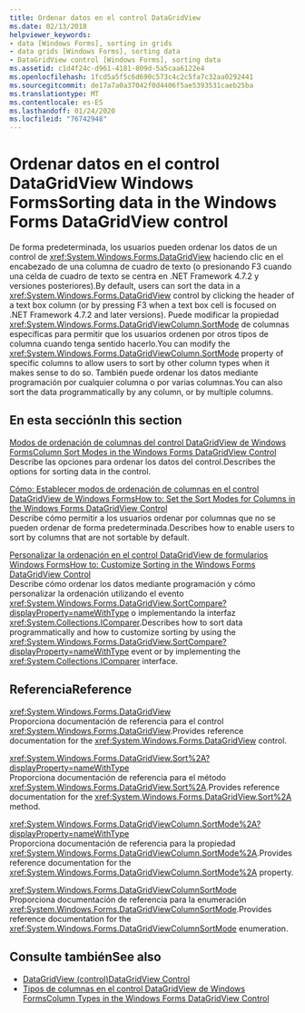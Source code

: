 ```yaml
---
title: Ordenar datos en el control DataGridView
ms.date: 02/13/2018
helpviewer_keywords:
- data [Windows Forms], sorting in grids
- data grids [Windows Forms], sorting data
- DataGridView control [Windows Forms], sorting data
ms.assetid: c1d4f24c-d961-4181-809d-5a5caa6122e4
ms.openlocfilehash: 1fcd5a5f5c6d690c573c4c2c5fa7c32aa0292441
ms.sourcegitcommit: de17a7a0a37042f0d4406f5ae5393531caeb25ba
ms.translationtype: MT
ms.contentlocale: es-ES
ms.lasthandoff: 01/24/2020
ms.locfileid: "76742948"
---
```

# <a name="sorting-data-in-the-windows-forms-datagridview-control"></a><span data-ttu-id="9b7bb-102">Ordenar datos en el control DataGridView Windows Forms</span><span class="sxs-lookup"><span data-stu-id="9b7bb-102">Sorting data in the Windows Forms DataGridView control</span></span>

<span data-ttu-id="9b7bb-103">De forma predeterminada, los usuarios pueden ordenar los datos de un control de <xref:System.Windows.Forms.DataGridView> haciendo clic en el encabezado de una columna de cuadro de texto (o presionando F3 cuando una celda de cuadro de texto se centra en .NET Framework 4.7.2 y versiones posteriores).</span><span class="sxs-lookup"><span data-stu-id="9b7bb-103">By default, users can sort the data in a <xref:System.Windows.Forms.DataGridView> control by clicking the header of a text box column (or by pressing F3 when a text box cell is focused on .NET Framework 4.7.2 and later versions).</span></span> <span data-ttu-id="9b7bb-104">Puede modificar la propiedad <xref:System.Windows.Forms.DataGridViewColumn.SortMode> de columnas específicas para permitir que los usuarios ordenen por otros tipos de columna cuando tenga sentido hacerlo.</span><span class="sxs-lookup"><span data-stu-id="9b7bb-104">You can modify the <xref:System.Windows.Forms.DataGridViewColumn.SortMode> property of specific columns to allow users to sort by other column types when it makes sense to do so.</span></span> <span data-ttu-id="9b7bb-105">También puede ordenar los datos mediante programación por cualquier columna o por varias columnas.</span><span class="sxs-lookup"><span data-stu-id="9b7bb-105">You can also sort the data programmatically by any column, or by multiple columns.</span></span>

## <a name="in-this-section"></a><span data-ttu-id="9b7bb-106">En esta sección</span><span class="sxs-lookup"><span data-stu-id="9b7bb-106">In this section</span></span>

[<span data-ttu-id="9b7bb-107">Modos de ordenación de columnas del control DataGridView de Windows Forms</span><span class="sxs-lookup"><span data-stu-id="9b7bb-107">Column Sort Modes in the Windows Forms DataGridView Control</span></span>](column-sort-modes-in-the-windows-forms-datagridview-control.md)  
<span data-ttu-id="9b7bb-108">Describe las opciones para ordenar los datos del control.</span><span class="sxs-lookup"><span data-stu-id="9b7bb-108">Describes the options for sorting data in the control.</span></span>

[<span data-ttu-id="9b7bb-109">Cómo: Establecer modos de ordenación de columnas en el control DataGridView de Windows Forms</span><span class="sxs-lookup"><span data-stu-id="9b7bb-109">How to: Set the Sort Modes for Columns in the Windows Forms DataGridView Control</span></span>](set-the-sort-modes-for-columns-wf-datagridview-control.md)  
<span data-ttu-id="9b7bb-110">Describe cómo permitir a los usuarios ordenar por columnas que no se pueden ordenar de forma predeterminada.</span><span class="sxs-lookup"><span data-stu-id="9b7bb-110">Describes how to enable users to sort by columns that are not sortable by default.</span></span>

[<span data-ttu-id="9b7bb-111">Personalizar la ordenación en el control DataGridView de formularios Windows Forms</span><span class="sxs-lookup"><span data-stu-id="9b7bb-111">How to: Customize Sorting in the Windows Forms DataGridView Control</span></span>](how-to-customize-sorting-in-the-windows-forms-datagridview-control.md)  
<span data-ttu-id="9b7bb-112">Describe cómo ordenar los datos mediante programación y cómo personalizar la ordenación utilizando el evento <xref:System.Windows.Forms.DataGridView.SortCompare?displayProperty=nameWithType> o implementando la interfaz <xref:System.Collections.IComparer>.</span><span class="sxs-lookup"><span data-stu-id="9b7bb-112">Describes how to sort data programmatically and how to customize sorting by using the <xref:System.Windows.Forms.DataGridView.SortCompare?displayProperty=nameWithType> event or by implementing the <xref:System.Collections.IComparer> interface.</span></span>

## <a name="reference"></a><span data-ttu-id="9b7bb-113">Referencia</span><span class="sxs-lookup"><span data-stu-id="9b7bb-113">Reference</span></span>

<xref:System.Windows.Forms.DataGridView>  
<span data-ttu-id="9b7bb-114">Proporciona documentación de referencia para el control <xref:System.Windows.Forms.DataGridView>.</span><span class="sxs-lookup"><span data-stu-id="9b7bb-114">Provides reference documentation for the <xref:System.Windows.Forms.DataGridView> control.</span></span>  

<xref:System.Windows.Forms.DataGridView.Sort%2A?displayProperty=nameWithType>  
<span data-ttu-id="9b7bb-115">Proporciona documentación de referencia para el método <xref:System.Windows.Forms.DataGridView.Sort%2A>.</span><span class="sxs-lookup"><span data-stu-id="9b7bb-115">Provides reference documentation for the <xref:System.Windows.Forms.DataGridView.Sort%2A> method.</span></span>

<xref:System.Windows.Forms.DataGridViewColumn.SortMode%2A?displayProperty=nameWithType>  
<span data-ttu-id="9b7bb-116">Proporciona documentación de referencia para la propiedad <xref:System.Windows.Forms.DataGridViewColumn.SortMode%2A>.</span><span class="sxs-lookup"><span data-stu-id="9b7bb-116">Provides reference documentation for the <xref:System.Windows.Forms.DataGridViewColumn.SortMode%2A> property.</span></span>

<xref:System.Windows.Forms.DataGridViewColumnSortMode>  
<span data-ttu-id="9b7bb-117">Proporciona documentación de referencia para la enumeración <xref:System.Windows.Forms.DataGridViewColumnSortMode>.</span><span class="sxs-lookup"><span data-stu-id="9b7bb-117">Provides reference documentation for the <xref:System.Windows.Forms.DataGridViewColumnSortMode> enumeration.</span></span>

## <a name="see-also"></a><span data-ttu-id="9b7bb-118">Consulte también</span><span class="sxs-lookup"><span data-stu-id="9b7bb-118">See also</span></span>

- [<span data-ttu-id="9b7bb-119">DataGridView (control)</span><span class="sxs-lookup"><span data-stu-id="9b7bb-119">DataGridView Control</span></span>](datagridview-control-windows-forms.md)
- [<span data-ttu-id="9b7bb-120">Tipos de columnas en el control DataGridView de Windows Forms</span><span class="sxs-lookup"><span data-stu-id="9b7bb-120">Column Types in the Windows Forms DataGridView Control</span></span>](column-types-in-the-windows-forms-datagridview-control.md)
